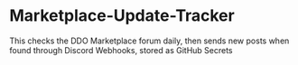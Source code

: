 # Marketplace-Update-Tracker

This checks the DDO Marketplace forum daily, then sends new posts when found through Discord Webhooks, stored as GitHub Secrets
